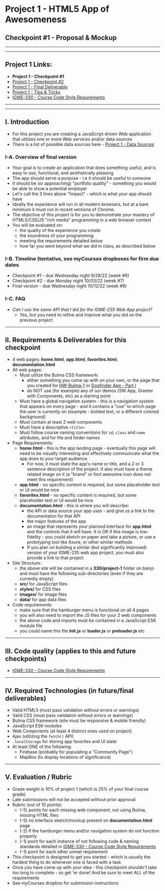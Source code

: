 # Project 1 - HTML5 App of Awesomeness
## Checkpoint #1 - Proposal & Mockup

<hr><hr>

## Project 1 Links:

- **Project 1 - Checkpoint #1**
- [Project 1 - Checkpoint #2](p1-checkpoint-2.md)
- [Project 1 - Final Deliverable](p1-final.md)
- [Project 1 - Tips & Tricks](p1-tips.md)
- [IGME-330 - Course Code Style Requirements](330-code-style.md) 

<hr><hr>

## I. Introduction

- For this project you are creating a JavaScript driven Web application that utilizes one or more Web services and/or data sources
- There is a list of possible data sources here - [Project 1 - Data Sources](p1-data-sources.md)


### I-A. Overview of final version
- Your goal is to create an application that does something useful, and is easy to use, functional, and aesthetically pleasing
- The app should serve a purpose - i.e it should be useful to *someone*
- It should be (or approaching) "portfolio quality" - something you would be able to show a potential employer
- Let's call the 3 lines above "Impact" - which is what your app should have
- Ideally the experience will run in all modern browsers, but at a bare minimum it must run in recent versions of Chrome.
- The objective of this project is for you to demonstrate your mastery of HTML5/CSS/JS "rich media" programming in a web browser context
- You will be evaluated on:
  - the quality of the experience you create
  - the soundness of your programming
  - meeting the requirements detailed below
  - how far you went beyond what we did in class, as described below

### I-B. Timeline (tentative, see myCourses dropboxes for firm due dates

- Checkpoint #1 - due Wednesday night 9/28/22 (week #6)
- Checkpoint #2 - due Monday night 10/03/22 (week #7)
- Final version - due Wednesday night 10/12/22 (week #8)

### I-C. FAQ
- *Can I use the same API that I did for the IGME-235 Web App project?*
  - Yes, but you need to refine and improve what you did on the previous project

<hr>

## II. Requirements & Deliverables for this checkpoint

- 4 web pages: **home.html**, **app.html**, **favorites.html**, **documentation.html**
- All web pages:
  - Must utilize the Bulma CSS framework:
    - either something you came up with on your own, or the page that you created for [HW-Bulma-1](https://github.com/tonethar/IGME-330-Master/blob/master/notes/HW-bulma-1.md) or [Dogfinder App - Part I](https://github.com/tonethar/IGME-330-Master/blob/master/notes/dogfinder-1.md)
    - do NOT use (for example) any of our demos (SW App, Greeter with Components, etc) as a starting point
  - Must have a global navigation system - this is a navigation system that appears on every page - and it contains a "cue" to which page the user is currently on (example - bolded text, or a different colored background)
  - Must contain at least 2 web components
  - Must have a descriptive `<title>`
  - Must follow course naming conventions for `id`, `class` and `name` attributes, and for file and folder names
- Page Requirements:
  - **home.html** - this is the app landing page - eventually this page will need to be visually interesting and effectively communicate what the app does to your target audience.
    - For now, it must state the app's name or title, and a 2 or 3 sentence description of the project. It also must have a theme related image on it (a "brand" or font awesome icon does not meet this requirement)
  - **app.html** - no specific content is required, but some placeholder text or UI would be nice
  - **favorites.html** - no specific content is required, but some placeholder text or UI would be nice
  - **documentation.html** - this is where you will describe:
    - the API or data source your app uses - and give us a link to the documentaton for that API
    - the major features of the app
    - an image that represents your planned interface for **app.html** and the controls that it will have. It is OK if this image is low-fidelity - you could  sketch on paper and take a picture, or use a prototyping tool like Axure, or other similar methods
    -  If you plan on building a similar (but significantly improved) version of your IGME-235 web app project, you must also provide a link to that project
- Site Structure:
  - the above site will be contained in a **330/project-1** folder on banjo and must have the following sub-directories (even if they are currently empty)
  - **src/** for JavaScript files
  - **styles/** for CSS files
  - **images/** for image files
  - **data/**  for app data files
- Code requirements:
  - make sure that the hamburger menu is functional on all 4 pages
  - you will also need to import the JS files for your 2 web components
  - the above code and imports must be contained in a JavaScript ES6 module file
  - you could name this file **init.js** or **loader.js** or **preloader.js** etc

<hr>

## III. Code quality (applies to this and future checkpoints)
- [IGME-330 - Course Code Style Requirements](330-code-style.md)

<hr>


## IV. Required Technologies (in future/final deliverables)

- Valid HTML5 (must pass validation without errors or warnings)
- Valid CSS (must pass validation without errors or warnings)
- Bulma CSS framework (site must be responsive & mobile friendly)
- JavaScript ES6 modules
- Web Components (at least 4 distinct ones used on project)
- Ajax (utilizing the `fetch()` API)
- `.localStorage` for storing app favorites and UI state
- At least ONE of the following:
  - Firebase (probably for populating a "Community Page")
  - MapBox (to display locations of significance)


<hr>

## V. Evaluation / Rubric

- Grade weight is 10% of project 1 (which is 25% of your final course grade)
- Late submissions will not be accepted without prior approval
- Rubric (out of 10 points):
  - (-5) points for each missing web component, not using Bulma, missing HTML files
  - (-5) no interface sketch/mockup present on **documentation.html** page
  - (-2) if the hamburger menu and/or navigation system do not function properly
  - (-1) point for each instance of not following code & naming standards detailed in [IGME-330 - Course Code Style Requirements](330-code-style.md)
  - (-1) point for each other unmet requirement
- This checkpoint is designed to get you started - which is usually the hardest thing to do whenever one is faced with a task
- Once you have come up with your idea - this checkpoint shouldn't take too long to complete - so get 'er done! And be sure to meet ALL of the requirements
- See myCourses dropbox for submission instructions
